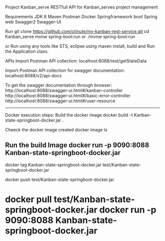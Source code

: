 Project Kanban_serve
RESTfull API for Kanban_serves project management

Requirements
JDK 8
Maven
Postman
Docker
Springframework boot
Spring web
Swagger2
Swagger-UI


Run
git clone https://github.com/ctinute/my-kanban-rest-service.git
cd Kanban_serve
mvnw spring-boot:run or ./mvnw spring-boot:run

or Run using any tools like STS, eclipse using maven install, build and Run the Application class.


APIs
Import Postman API collection: 
localhost:8088/rest/getStateData

Import Postman API collection for swagger documentation: 
localhost:8088/v2/api-docs

To get the swagger documentation through browser:
http://localhost:8088/swagger-ui.html#/kanban-controller
http://localhost:8088/swagger-ui.html#/basic-error-controller
http://localhost:8088/swagger-ui.html#/user-resource


-----
Docker execution steps:
Build the docker image
docker build -t Kanban-state-springboot-docker.jar .

Cheeck the docker image created
docker image ls

Run the build Image
docker run -p 9090:8088 Kanban-state-springboot-docker.jar
----
docker tag Kanban-state-springboot-docker.jar test/Kanban-state-springboot-docker.jar

docker push test/Kanban-state-springboot-docker.jar

docker pull test/Kanban-state-springboot-docker.jar
docker run -p 9090:8088 Kanban-state-springboot-docker.jar
===



